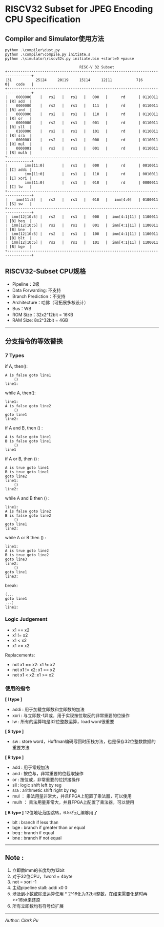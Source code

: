 
# RISCV32 Subset for JPEG Encoding CPU Specification

## Compiler and Simulator使用方法

    python .\compiler\dust.py
    python .\compiler\compile.py initiate.s 
    python .\simulator\riscv32s.py initiate.bin +start=0 +pause

                                      RISC-V 32 Subset
    +---------------------------------------------------------------------------------+
    |31           25|24     20|19     15|14     12|11           7|6       0|   code   |
    +---------------------------------------------------------------------------------+
    |    0000000    |   rs2   |   rs1   |   000   |      rd      | 0110011 | [R] add  |
    |    0000000    |   rs2   |   rs1   |   111   |      rd      | 0110011 | [R] and  |
    |    0000000    |   rs2   |   rs1   |   110   |      rd      | 0110011 | [R] or   |
    |    0000000    |   rs2   |   rs1   |   001   |      rd      | 0110011 | [R] sll  |
    |    0100000    |   rs2   |   rs1   |   101   |      rd      | 0110011 | [R] sra  |
    |    0000001    |   rs2   |   rs1   |   000   |      rd      | 0110011 | [R] mul  |
    |    0000001    |   rs2   |   rs1   |   001   |      rd      | 0110011 | [R] mulh |
    +---------------------------------------------------------------------------------+
    |        imm[11:0]        |   rs1   |   000   |      rd      | 0010011 | [I] addi |
    |        imm[11:0]        |   rs1   |   110   |      rd      | 0010011 | [I] xori |
    |        imm[11:0]        |   rs1   |   010   |      rd      | 0000011 | [I] lw   |
    +---------------------------------------------------------------------------------+
    |    imm[11:5]  |   rs2   |   rs1   |   010   |   imm[4:0]   | 0100011 | [S] sw   |
    +---------------------------------------------------------------------------------+
    |  imm[12|10:5] |   rs2   |   rs1   |   000   |  imm[4:1|11] | 1100011 | [B] beq  |
    |  imm[12|10:5] |   rs2   |   rs1   |   001   |  imm[4:1|11] | 1100011 | [B] bne  |
    |  imm[12|10:5] |   rs2   |   rs1   |   100   |  imm[4:1|11] | 1100011 | [B] blt  |
    |  imm[12|10:5] |   rs2   |   rs1   |   101   |  imm[4:1|11] | 1100011 | [B] bge  |
    +---------------------------------------------------------------------------------+
    
## RISCV32-Subset CPU规格
- Pipeline：2级
- Data Forwarding: 不支持
- Branch Prediction：不支持
- Architecture：哈佛（可拓展多核设计）
- Bus：WB
- ROM Size：32x2^12bit = 16KB
- RAM Size:  8x2^32bit =  4GB
---

## 分支指令的等效替换

### 7 Types

if A, then():

    A is false goto line1 
        ()
    line1:

while A, then():

    line1:
    A is false goto line2 
        ()
    goto line1
    line2:

if A and B, then () : 

    A is false goto line1 
    B is false goto line1 
        ()
    line1

if A or B, then () : 

    A is true goto line1 
    B is true goto line1 
    goto line2
    line1:
        ()
    line2:

while A and B then () :

    line1:
    A is false goto line2 
    B is false goto line2 
        ()
    goto line1
    line2:

while A or B then () :

    line1:
    A is true goto line2 
    B is true goto line2 
    goto line3
    line2:
        ()
    goto line1
    line3:

break:

    (...
    goto line1
    ...)
    line1:

### Logic Judgement
- x1 == x2
- x1 != x2
- x1 < x2
- x1 >= x2

Replacements:
- not x1 == x2: x1 != x2
- not x1 != x2: x1 == x2
- not x1 < x2: x1 >= x2

### 使用的指令
**[ I type ]**
- addi   :  用于加载立即数和立即数的加法
- xori   :  与立即数-1异或，用于实现按位取反的非常重要的位操作
- lw     :  所有的运算均是32位整数运算，load word很重要

**[ S type ]**
- sw     :  store word，Huffman编码写回时压栈方法，也是保存32位整数数据的重要方法

**[ R type ]**
- add    :  用于常规加法
- and    :  按位与，非常重要的位截取操作
- or     :  按位或，非常重要的位拼接操作
- sll    :  logic shift left by reg
- sra    :  arithmetic shift right by reg
- mul    ： 乘法用量非常大，并且FPGA上配置了乘法器，可以使用
- mulh   ： 乘法用量非常大，并且FPGA上配置了乘法器，可以使用

**[ B type ]** 12位地址范围跳转，6.5k行汇编够用了
- blt    :  branch if less than
- bge    :  branch if greater than or equal
- beq    :  branch if equal
- bne    :  branch if not equal

---

## Note :
1. 立即数imm的长度均为12bit
2. 对于32位CPU，1word = 4byte
3. not = xori -1
4. 主动pipeline stall: addi x0 0
5. 涉及到小数或除法运算使用 * 2^16化为32bit整数，在结束需要化整时再>>16bit来还原
6. 所有立即数均有符号位扩展

---

*Author: Clark Pu*